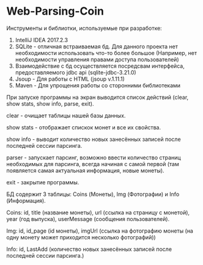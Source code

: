 # Web-Parsing-Coin

Инструменты и библиотки, используемые при разработке: 
1. IntelliJ IDEA 2017.2.3
2. SQLite - отличная встраиваемая бд. Для данного проекта нет необходимости использовать что-то более большое 
(Например, нет необходимости управления правами доступа пользователей) 
3. Взаимодействие с бд осуществляется посредсвам интерфейса, предоставляемого jdbc api (sqlite-jdbc-3.21.0) 
4. Jsoup - Для работы с HTML (jsoup v.1.11.1)
5. Maven - Для упрощения работы со сторонними библиотеками
 
При запуске программы на экран выводится список действий (clear, show stats, show info, parse, exit).
 
clear - очищает таблицы нашей базы данных.
 
show stats - отображает спискок монет и все их свойства.
 
show info - выводит количество новых занесённых записей после последней сессии парсинга.
 
parser - запускает парсинг, возможно ввести количество страниц необходимых для парсинга, всегда начиная с самой первой
                                                          (там появляется самая актуальная информация, новые монеты).
 
exit - закрытие программы.
 
БД содержит 3 таблицы: Coins (Монеты), Img (Фотографии) и Info (Информация).
 
Coins: id, title (название монеты), url (ссылка на страницу с монетой), year (год выпуска), userMessage (сообщения пользователей).
                                                    
Img: id, id_page (id монеты), imgUrl (ссылка на фотографию монеты (на одну монету может приходится несколько фотографий))

Info: id, LastAdd (количество новых занесённых записей после последней сессии парсинга.)
